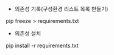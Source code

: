 - 의존성 기록(구성환경 리스트 목록 만들기)

pip freeze > requirements.txt

- 의존성 설치

pip install -r requirements.txt

